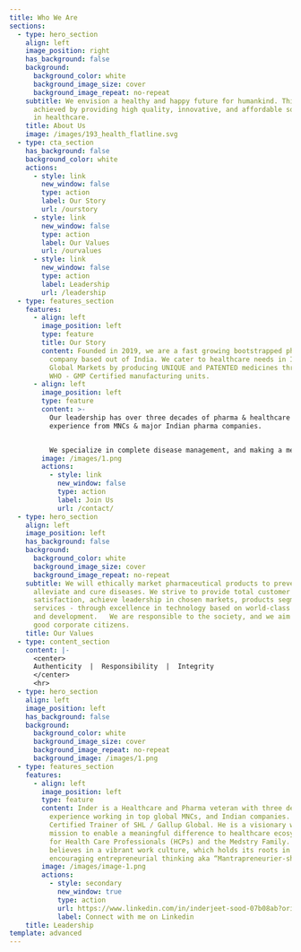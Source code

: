 ```yaml
---
title: Who We Are
sections:
  - type: hero_section
    align: left
    image_position: right
    has_background: false
    background:
      background_color: white
      background_image_size: cover
      background_image_repeat: no-repeat
    subtitle: We envision a healthy and happy future for humankind. This can be
      achieved by providing high quality, innovative, and affordable solutions
      in healthcare.
    title: About Us
    image: /images/193_health_flatline.svg
  - type: cta_section
    has_background: false
    background_color: white
    actions:
      - style: link
        new_window: false
        type: action
        label: Our Story
        url: /ourstory
      - style: link
        new_window: false
        type: action
        label: Our Values
        url: /ourvalues
      - style: link
        new_window: false
        type: action
        label: Leadership
        url: /leadership
  - type: features_section
    features:
      - align: left
        image_position: left
        type: feature
        title: Our Story
        content: Founded in 2019, we are a fast growing bootstrapped pharmaceutical
          company based out of India. We cater to healthcare needs in Indian &
          Global Markets by producing UNIQUE and PATENTED medicines through our
          WHO - GMP Certified manufacturing units.
      - align: left
        image_position: left
        type: feature
        content: >-
          Our leadership has over three decades of pharma & healthcare
          experience from MNCs & major Indian pharma companies.


          We specialize in complete disease management, and making a meaningful difference to treatment outcomes by partnering with HCPs at early stage of Patient Journey.
        image: /images/1.png
        actions:
          - style: link
            new_window: false
            type: action
            label: Join Us
            url: /contact/
  - type: hero_section
    align: left
    image_position: left
    has_background: false
    background:
      background_color: white
      background_image_size: cover
      background_image_repeat: no-repeat
    subtitle: We will ethically market pharmaceutical products to prevent, diagnose,
      alleviate and cure diseases. We strive to provide total customer
      satisfaction, achieve leadership in chosen markets, products segments &
      services - through excellence in technology based on world-class research
      and development.   We are responsible to the society, and we aim to be
      good corporate citizens.
    title: Our Values
  - type: content_section
    content: |-
      <center>
      Authenticity  |  Responsibility  |  Integrity
      </center>
      <hr>
  - type: hero_section
    align: left
    image_position: left
    has_background: false
    background:
      background_color: white
      background_image_size: cover
      background_image_repeat: no-repeat
      background_image: /images/1.png
  - type: features_section
    features:
      - align: left
        image_position: left
        type: feature
        content: Inder is a Healthcare and Pharma veteran with three decades of
          experience working in top global MNCs, and Indian companies. He is a
          Certified Trainer of SHL / Gallup Global. He is a visionary with a
          mission to enable a meaningful difference to healthcare ecosystem both
          for Health Care Professionals (HCPs) and the Medstry Family. He
          believes in a vibrant work culture, which holds its roots in
          encouraging entrepreneurial thinking aka “Mantrapreneurier-ship”.
        image: /images/image-1.png
        actions:
          - style: secondary
            new_window: true
            type: action
            url: https://www.linkedin.com/in/inderjeet-sood-07b08ab?originalSubdomain=in
            label: Connect with me on Linkedin
    title: Leadership
template: advanced
---
```

